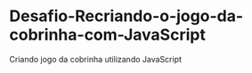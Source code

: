 # Desafio-Recriando-o-jogo-da-cobrinha-com-JavaScript
Criando jogo da cobrinha utilizando JavaScript
